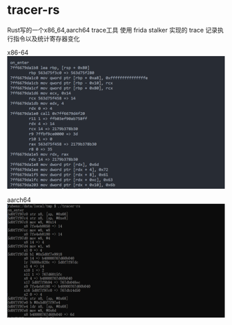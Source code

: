# tracer-rs

Rust写的一个x86_64,aarch64 trace工具
使用 frida stalker 实现的 trace
记录执行指令以及统计寄存器变化

x86-64
![Image text](https://raw.githubusercontent.com/Mrack/tracer-rs/master/pic/1.png)

aarch64
![Image text](https://raw.githubusercontent.com/Mrack/tracer-rs/master/pic/2.png)